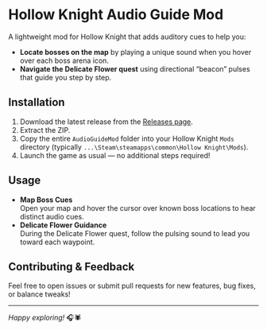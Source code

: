 # Hollow Knight Audio Guide Mod

A lightweight mod for Hollow Knight that adds auditory cues to help you:

- **Locate bosses on the map** by playing a unique sound when you hover over each boss arena icon.  
- **Navigate the Delicate Flower quest** using directional “beacon” pulses that guide you step by step.

## Installation

1. Download the latest release from the [Releases page](https://github.com/YourUsername/HK-AudioGuideMod/releases).  
2. Extract the ZIP.  
3. Copy the entire `AudioGuideMod` folder into your Hollow Knight `Mods` directory (typically `...\Steam\steamapps\common\Hollow Knight\Mods`).  
4. Launch the game as usual — no additional steps required!

## Usage

- **Map Boss Cues**  
  Open your map and hover the cursor over known boss locations to hear distinct audio cues.  
- **Delicate Flower Guidance**  
  During the Delicate Flower quest, follow the pulsing sound to lead you toward each waypoint.

## Contributing & Feedback

Feel free to open issues or submit pull requests for new features, bug fixes, or balance tweaks!  

---

*Happy exploring!* 🎧🕷️  
